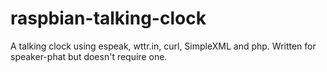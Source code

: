 # raspbian-talking-clock
A talking clock using espeak, wttr.in, curl, SimpleXML and php.  Written for speaker-phat but doesn't require one.
